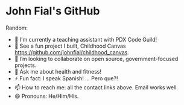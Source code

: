 # John Fial's GitHub
<!---
https://dev.to/alekswritescode/easiest-way-to-set-up-your-github-profile-page-3gn8
 https://github.com/jstrieb/github-stats
-->
Random:
- 🔭 I'm currently a teaching assistant with PDX Code Guild!
- 🌱 See a fun project I built, Childhood Canvas https://github.com/johnfial/childhood_canvas.
- 👯 I’m looking to collaborate on open source, government-focused projects.
- 💬 Ask me about health and fitness!
- ⚡ Fun fact: I speak Spanish! ... Pero que?!
- 📫 How to reach me: all the contact links above. Email works well.
- 😄 Pronouns: He/Him/His.